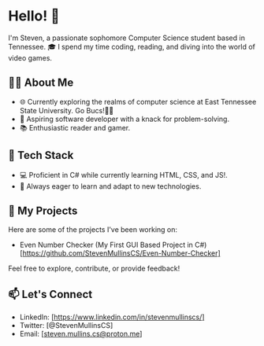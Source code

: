 # Hello! 👋

I'm Steven, a passionate sophomore Computer Science student based in Tennessee. 🎓 I spend my time coding, reading, and diving into the world of video games.

## 👨‍💻 About Me

- 🌐 Currently exploring the realms of computer science at East Tennessee State University. Go Bucs!🏴‍☠️
- 🚀 Aspiring software developer with a knack for problem-solving.
- 📚 Enthusiastic reader and gamer.

## 🔧 Tech Stack

- 💻 Proficient in C# while currently learning HTML, CSS, and JS!.
- 🚀 Always eager to learn and adapt to new technologies.

## 🚀 My Projects

Here are some of the projects I've been working on:

- Even Number Checker (My First GUI Based Project in C#) [https://github.com/StevenMullinsCS/Even-Number-Checker]


Feel free to explore, contribute, or provide feedback!

## 📫 Let's Connect

- LinkedIn: [https://www.linkedin.com/in/stevenmullinscs/]
- Twitter: [@StevenMullinsCS]
- Email: [steven.mullins.cs@proton.me]


